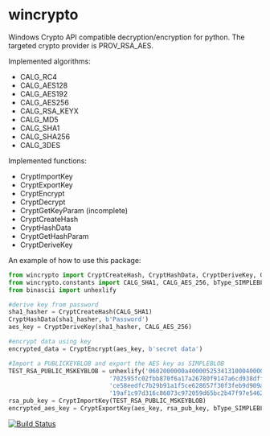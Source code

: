 wincrypto
=========

Windows Crypto API compatible decryption/encryption for python. The targeted crypto provider is PROV_RSA_AES.

Implemented algorithms:

 - CALG_RC4
 - CALG_AES128 
 - CALG_AES192
 - CALG_AES256
 - CALG_RSA_KEYX
 - CALG_MD5
 - CALG_SHA1 
 - CALG_SHA256
 - CALG_3DES
 
Implemented functions:

 - CryptImportKey
 - CryptExportKey
 - CryptEncrypt
 - CryptDecrypt
 - CryptGetKeyParam (incomplete)
 - CryptCreateHash
 - CryptHashData
 - CryptGetHashParam
 - CryptDeriveKey
  
An example of how to use this package:
  
```python  
from wincrypto import CryptCreateHash, CryptHashData, CryptDeriveKey, CryptEncrypt, CryptImportKey, CryptExportKey
from wincrypto.constants import CALG_SHA1, CALG_AES_256, bType_SIMPLEBLOB
from binascii import unhexlify

#derive key from password
sha1_hasher = CryptCreateHash(CALG_SHA1)
CryptHashData(sha1_hasher, b'Password')
aes_key = CryptDeriveKey(sha1_hasher, CALG_AES_256)

#encrypt data using key
encrypted_data = CryptEncrypt(aes_key, b'secret data')

#Import a PUBLICKEYBLOB and export the AES key as SIMPLEBLOB
TEST_RSA_PUBLIC_MSKEYBLOB = unhexlify('0602000000a40000525341310004000001000100d1537575000617a37093cec958e8adedd347b5812f' \
                            '702595fc02fbb870f6a17a26780f9147a6cd938dffff842a1427f8200621f822caaf9b338b4bb3dbda' \
                            'ce58eedfc7b29b91a1f5ce628657f30f3feb9d909a1a00bd484f628f2db38087eec2f6bb4df1df024b' \
                            '19af1c97d316c86073c972059d65bc2b47f97e5462a2e8029a')
rsa_pub_key = CryptImportKey(TEST_RSA_PUBLIC_MSKEYBLOB)
encrypted_aes_key = CryptExportKey(aes_key, rsa_pub_key, bType_SIMPLEBLOB)
```

[![Build Status](https://travis-ci.org/crappycrypto/wincrypto.png)](https://travis-ci.org/crappycrypto/wincrypto)
